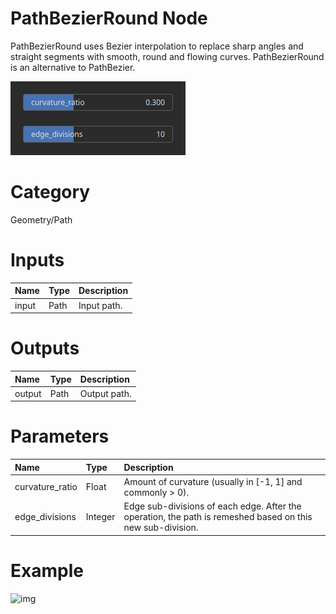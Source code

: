 
PathBezierRound Node
====================


PathBezierRound uses Bezier interpolation to replace sharp angles and straight segments with smooth, round and flowing curves. PathBezierRound is an alternative to PathBezier.



![img](../../images/nodes/PathBezierRound_settings.png)


# Category


Geometry/Path
# Inputs

|Name|Type|Description|
| :--- | :--- | :--- |
|input|Path|Input path.|

# Outputs

|Name|Type|Description|
| :--- | :--- | :--- |
|output|Path|Output path.|

# Parameters

|Name|Type|Description|
| :--- | :--- | :--- |
|curvature_ratio|Float|Amount of curvature (usually in [-1, 1] and commonly > 0).|
|edge_divisions|Integer|Edge sub-divisions of each edge. After the operation, the path is remeshed based on this new sub-division.|

# Example


![img](../../images/nodes/PathBezierRound.png)

